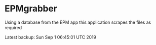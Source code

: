 # EPMgrabber
Using a database from the EPM app this application scrapes the files as required


Latest backup: Sun Sep 1 06:45:01 UTC 2019
